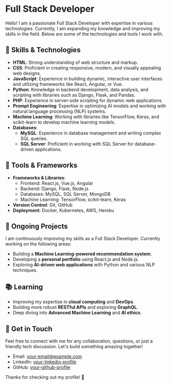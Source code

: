 # Full Stack Developer

Hello! I am a passionate Full Stack Developer with expertise in various technologies. Currently, I am expanding my knowledge and improving my skills in the field. Below are some of the technologies and tools I work with.

## 🚀 Skills & Technologies

- **HTML**: Strong understanding of web structure and markup.
- **CSS**: Proficient in creating responsive, modern, and visually appealing web designs.
- **JavaScript**: Experience in building dynamic, interactive user interfaces and utilizing frameworks like React, Angular, or Vue.
- **Python**: Knowledge in backend development, data analysis, and scripting with libraries such as Django, Flask, and Pandas.
- **PHP**: Experience in server-side scripting for dynamic web applications.
- **Prompt Engineering**: Expertise in optimizing AI models and working with natural language processing (NLP) systems.
- **Machine Learning**: Working with libraries like TensorFlow, Keras, and scikit-learn to develop machine learning models.
- **Databases**:
  - **MySQL**: Experience in database management and writing complex SQL queries.
  - **SQL Server**: Proficient in working with SQL Server for database-driven applications.
  
## 🔧 Tools & Frameworks

- **Frameworks & Libraries**:
  - Frontend: React.js, Vue.js, Angular
  - Backend: Django, Flask, Node.js
  - Databases: MySQL, SQL Server, MongoDB
  - Machine Learning: TensorFlow, scikit-learn, Keras
- **Version Control**: Git, GitHub
- **Deployment**: Docker, Kubernetes, AWS, Heroku
  
## 🌱 Ongoing Projects

I am continuously improving my skills as a Full Stack Developer. Currently working on the following areas:
- Building a **Machine Learning-powered recommendation system**.
- Developing a **personal portfolio** using React.js and Node.js.
- Exploring **AI-driven web applications** with Python and various NLP techniques.
  
## 📚 Learning

- Improving my expertise in **cloud computing** and **DevOps**.
- Building more robust **RESTful APIs** and exploring **GraphQL**.
- Deep diving into **Advanced Machine Learning** and **AI ethics**.

## 💬 Get in Touch

Feel free to connect with me for any collaboration, questions, or just a friendly tech discussion. Let's build something amazing together!

- Email: [your-email@example.com](mailto:your-email@example.com)
- LinkedIn: [your-linkedin-profile](https://www.linkedin.com/in/your-profile)
- GitHub: [your-github-profile](https://github.com/your-profile)

Thanks for checking out my profile! 🚀
